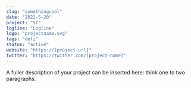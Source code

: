 ```yaml
---
slug: "somethingcool"
date: "2022-5-20"
project: "SC"
logline: "Logline"
logo: "projectname.svg"
tags: "defi"
status: "active"
website: "https://[project-url]"
twitter: "https://twitter.com/[project-name]"
---
```


A fuller description of your project can be inserted here: think one to two paragraphs. 
